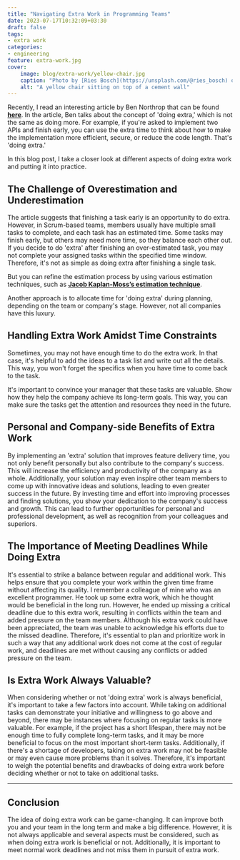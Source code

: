 ```yaml
---
title: "Navigating Extra Work in Programming Teams"
date: 2023-07-17T10:32:09+03:30
draft: false
tags:
- extra work
categories:
- engineering
feature: extra-work.jpg
cover:
    image: blog/extra-work/yellow-chair.jpg
    caption: "Photo by [Ries Bosch](https://unsplash.com/@ries_bosch) on [Unsplash](https://unsplash.com)"
    alt: "A yellow chair sitting on top of a cement wall"
---
```

Recently, I read an interesting article by Ben Northrop that can be found **[here](https://www.bennorthrop.com/Essays/2021/always-do-extra.php)**. In the article, Ben talks about the concept of 'doing extra,' which is not the same as doing more. For example, if you're asked to implement two APIs and finish early, you can use the extra time to think about how to make the implementation more efficient, secure, or reduce the code length. That's 'doing extra.'

In this blog post, I take a closer look at different aspects of doing extra work and putting it into practice.


## The Challenge of Overestimation and Underestimation

The article suggests that finishing a task early is an opportunity to do extra. However, in Scrum-based teams, members usually have multiple small tasks to complete, and each task has an estimated time. Some tasks may finish early, but others may need more time, so they balance each other out. If you decide to do 'extra' after finishing an over-estimated task, you may not complete your assigned tasks within the specified time window. Therefore, it's not as simple as doing extra after finishing a single task.

But you can refine the estimation process by using various estimation techniques, such as **[Jacob Kaplan-Moss’s estimation technique](https://jacobian.org/2021/may/25/my-estimation-technique/)**.

Another approach is to allocate time for 'doing extra' during planning, depending on the team or company's stage. However, not all companies have this luxury.


## Handling Extra Work Amidst Time Constraints

Sometimes, you may not have enough time to do the extra work. In that case, it's helpful to add the ideas to a task list and write out all the details. This way, you won't forget the specifics when you have time to come back to the task.

It's important to convince your manager that these tasks are valuable. Show how they help the company achieve its long-term goals. This way, you can make sure the tasks get the attention and resources they need in the future.


## Personal and Company-side Benefits of Extra Work

By implementing an 'extra' solution that improves feature delivery time, you not only benefit personally but also contribute to the company's success. This will increase the efficiency and productivity of the company as a whole. Additionally, your solution may even inspire other team members to come up with innovative ideas and solutions, leading to even greater success in the future. By investing time and effort into improving processes and finding solutions, you show your dedication to the company's success and growth. This can lead to further opportunities for personal and professional development, as well as recognition from your colleagues and superiors.


## The Importance of Meeting Deadlines While Doing Extra

It's essential to strike a balance between regular and additional work. This helps ensure that you complete your work within the given time frame without affecting its quality. I remember a colleague of mine who was an excellent programmer. He took up some extra work, which he thought would be beneficial in the long run. However, he ended up missing a critical deadline due to this extra work, resulting in conflicts within the team and added pressure on the team members. Although his extra work could have been appreciated, the team was unable to acknowledge his efforts due to the missed deadline. Therefore, it's essential to plan and prioritize work in such a way that any additional work does not come at the cost of regular work, and deadlines are met without causing any conflicts or added pressure on the team.


## Is Extra Work Always Valuable?

When considering whether or not 'doing extra' work is always beneficial, it's important to take a few factors into account. While taking on additional tasks can demonstrate your initiative and willingness to go above and beyond, there may be instances where focusing on regular tasks is more valuable. For example, if the project has a short lifespan, there may not be enough time to fully complete long-term tasks, and it may be more beneficial to focus on the most important short-term tasks. Additionally, if there's a shortage of developers, taking on extra work may not be feasible or may even cause more problems than it solves. Therefore, it's important to weigh the potential benefits and drawbacks of doing extra work before deciding whether or not to take on additional tasks.

---

## Conclusion

The idea of doing extra work can be game-changing. It can improve both you and your team in the long term and make a big difference. However, it is not always applicable and several aspects must be considered, such as when doing extra work is beneficial or not. Additionally, it is important to meet normal work deadlines and not miss them in pursuit of extra work.
